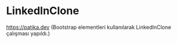 # LinkedlnClone
https://patika.dev (Bootstrap elementleri kullanılarak LinkedlnClone çalışması yapıldı.)

